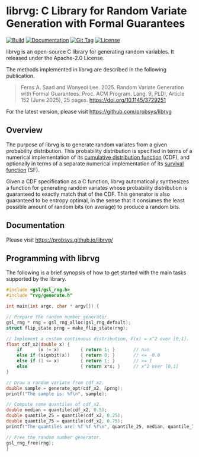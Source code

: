 librvg: C Library for Random Variate Generation with Formal Guarantees
======================================================================

[![Build](https://github.com/probsys/librvg/actions/workflows/build.yml/badge.svg)](https://github.com/probsys/librvg/actions/workflows/build.yml)
[![Documentation](https://img.shields.io/badge/docs-latest-blue.svg)](https://probsys.github.io/librvg/)
[![Git Tag](https://img.shields.io/github/v/tag/probsys/librvg)](https://github.com/probsys/librvg/tags)
[![License](https://img.shields.io/github/license/probsys/librvg?color=lightgrey)](https://github.com/probsys/librvg/blob/main/LICENSE.txt)

librvg is an open-source C library for generating random variables.
It released under the Apache-2.0 License.

The methods implemented in librvg are described in the following
publication.

  > Feras A. Saad and Wonyeol Lee. 2025.
  > Random Variate Generation with Formal Guarantees.
  > Proc. ACM Program. Lang. 9, PLDI, Article 152 (June 2025), 25 pages.
  > https://doi.org/10.1145/3729251

For the latest version, please visit https://github.com/probsys/librvg

Overview
--------

The purpose of librvg is to generate random variates from a given
probability distribution. This probability distribution is specified in
terms of a numerical implementation of its
[cumulative distribution function](https://en.wikipedia.org/wiki/Cumulative_distribution_function)
(CDF), and optionally in terms of a separate numerical implementation of its
[survival function](https://en.wikipedia.org/wiki/Survival_function) (SF).

Given a CDF specification as a C function, librvg automatically synthesizes
a function for generating random variates whose probability distribution is
guaranteed to exactly match that of the CDF. This generator is also
guaranteed to be entropy optimal, in the sense that it consumes the least
possible amount of random bits (on average) to produce a random bits.

Documentation
-------------

Please visit https://probsys.github.io/librvg/

Programming with librvg
-----------------------

The following is a brief synopsis of how to get started with the main tasks
supported by the library.

  ```c
  #include <gsl/gsl_rng.h>
  #include "rvg/generate.h"

  int main(int argc, char * argv[]) {

  // Prepare the random number generator.
  gsl_rng * rng = gsl_rng_alloc(gsl_rng_default);
  struct flip_state prng = make_flip_state(rng);

  // Implement a custom continuous distribution, F(x) = x^2 over [0,1].
  float cdf_x2(double x) {
      if      (x != x)        { return 1; }       // nan
      else if (signbit(x))    { return 0; }       // <= -0.0
      else if (1 <= x)        { return 1; }       // >= 1
      else                    { return x*x; }     // x^2 over [0,1]
  }

  // Draw a random variate from cdf_x2.
  double sample = generate_opt(cdf_x2, &prng);
  printf("The sample is: %f\n", sample);

  // Compute some quantiles of cdf_x2.
  double median = quantile(cdf_x2, 0.5);
  double quantile_25 = quantile(cdf_x2, 0.25);
  double quantile_75 = quantile(cdf_x2, 0.75);
  printf("The quantiles are: %f %f %f\n", quantile_25, median, quantile_75);

  // Free the random number generator.
  gsl_rng_free(rng);
  }
